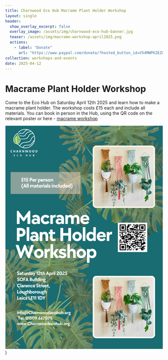 ```yaml
---
title: Charnwood Eco Hub Macrame Plant Holder Workshop
layout: single
header:
  show_overlay_excerpt: false
  overlay_image: /assets/img/charnwood-eco-hub-banner.jpg
  teaser: /assets/img/macrame-workshop-april2025.png
  actions:
    - label: "Donate"
      url: "https://www.paypal.com/donate/?hosted_button_id=V54MWPK2EZGPY"
collection: workshops-and-events
date: 2025-04-12
---
```

# Macrame Plant Holder Workshop
 
Come to the Eco Hub on Saturday April 12th 2025 and learn how to make a macrame plant holder. The workshop costs £15 each and include all materials. You can book in person in the Hub, using the QR code on the relevant poster or here - [macrame workshop](https://pay.sumup.com/b2c/QRX5094R)

[![Macrame plant holder workshop](/assets/img/macrame-workshop-april2025.png)](https://pay.sumup.com/b2c/QRX5094R))

